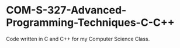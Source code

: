 # COM-S-327-Advanced-Programming-Techniques-C-C++

Code written in C and C++ for my Computer Science Class.